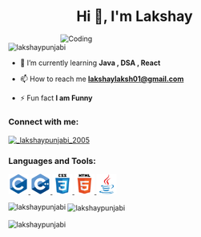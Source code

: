 <h1 align="center">Hi 👋, I'm Lakshay</h1>
<img align = "right" alt = "Coding" width ="400" src ="https://cdn.dribbble.com/users/2131993/screenshots/4948736/thoughtworks-gif_dribbble.gif"

<p align="left"> <img src="https://komarev.com/ghpvc/?username=lakshaypunjabi&label=Profile%20views&color=0e75b6&style=flat" alt="lakshaypunjabi" /> </p>

- 🌱 I’m currently learning **Java , DSA , React**

- 📫 How to reach me **lakshaylaksh01@gmail.com**

- ⚡ Fun fact **I am Funny**

<h3 align="left">Connect with me:</h3>
<p align="left">
<a href="https://instagram.com/_lakshaypunjabi_2005" target="blank"><img align="center" src="https://raw.githubusercontent.com/rahuldkjain/github-profile-readme-generator/master/src/images/icons/Social/instagram.svg" alt="_lakshaypunjabi_2005" height="30" width="40" /></a>


</p>

<h3 align="left">Languages and Tools:</h3>
<p align="left"> <a href="https://www.cprogramming.com/" target="_blank" rel="noreferrer"> <img src="https://raw.githubusercontent.com/devicons/devicon/master/icons/c/c-original.svg" alt="c" width="40" height="40"/> </a> <a href="https://www.w3schools.com/cpp/" target="_blank" rel="noreferrer"> <img src="https://raw.githubusercontent.com/devicons/devicon/master/icons/cplusplus/cplusplus-original.svg" alt="cplusplus" width="40" height="40"/> </a> <a href="https://www.w3schools.com/css/" target="_blank" rel="noreferrer"> <img src="https://raw.githubusercontent.com/devicons/devicon/master/icons/css3/css3-original-wordmark.svg" alt="css3" width="40" height="40"/> </a> <a href="https://www.w3.org/html/" target="_blank" rel="noreferrer"> <img src="https://raw.githubusercontent.com/devicons/devicon/master/icons/html5/html5-original-wordmark.svg" alt="html5" width="40" height="40"/> </a> <a href="https://www.java.com" target="_blank" rel="noreferrer"> <img src="https://raw.githubusercontent.com/devicons/devicon/master/icons/java/java-original.svg" alt="java" width="40" height="40"/> </a> </p>

<p><img align="left" src="https://github-readme-stats.vercel.app/api/top-langs?username=lakshaypunjabi&show_icons=true&locale=en&layout=compact" alt="lakshaypunjabi" /></p>

<p>&nbsp;<img align="center" src="https://github-readme-stats.vercel.app/api?username=lakshaypunjabi&show_icons=true&locale=en" alt="lakshaypunjabi" /></p>

<p><img align="center" src="https://github-readme-streak-stats.herokuapp.com/?user=lakshaypunjabi&" alt="lakshaypunjabi" /></p>
